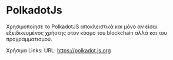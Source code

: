 # PolkadotJs

 Χρησιμοποίησε το PolkadotJS αποκλειστικά και μόνο αν είσαι εξειδικευμένος χρήστης στον κόσμο του blockchain αλλά και του προγραμματισμού.

Χρήσιμα Links: URL: https://polkadot.js.org
